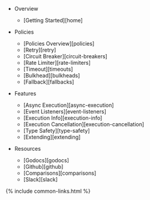 - Overview
  - [Getting Started][home]

- Policies
  - [Policies Overview][policies]
  - [Retry][retry]
  - [Circuit Breaker][circuit-breakers]
  - [Rate Limiter][rate-limiters]
  - [Timeout][timeouts]
  - [Bulkhead][bulkheads]
  - [Fallback][fallbacks]

- Features
  - [Async Execution][async-execution]
  - [Event Listeners][event-listeners]
  - [Execution Info][execution-info]
  - [Execution Cancellation][execution-cancellation]
  - [Type Safety][type-safety]
  - [Extending][extending]

- Resources
  - [Godocs][godocs]
  - [Github][github]
  - [Comparisons][comparisons]
  - [Slack][slack]

{% include common-links.html %}